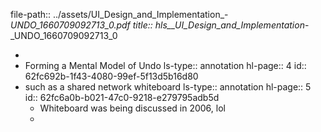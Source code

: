 file-path:: ../assets/UI_Design_and_Implementation_-_UNDO_1660709092713_0.pdf
title:: hls__UI_Design_and_Implementation_-_UNDO_1660709092713_0

-
- Forming a Mental Model of Undo
  ls-type:: annotation
  hl-page:: 4
  id:: 62fc692b-1f43-4080-99ef-5f13d5b16d80
- such as a shared network whiteboard
  ls-type:: annotation
  hl-page:: 5
  id:: 62fc6a0b-b021-47c0-9218-e279795adb5d
	- Whiteboard was being discussed in 2006, lol
	-